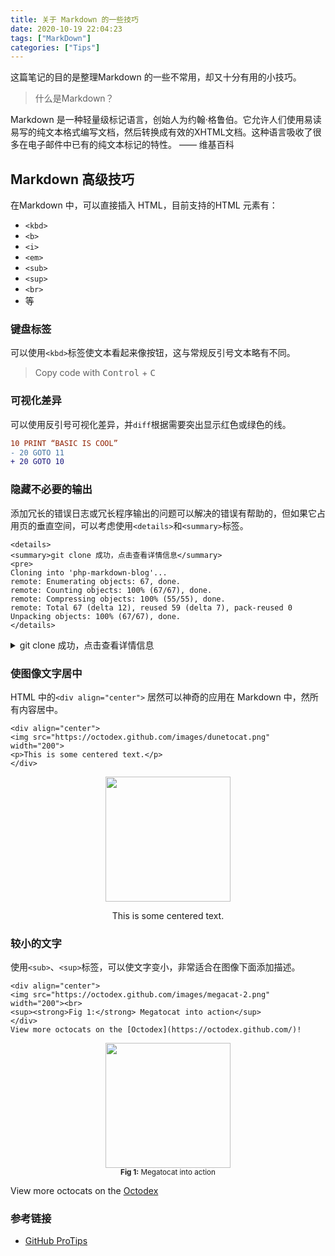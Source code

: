 ```yaml
---
title: 关于 Markdown 的一些技巧
date: 2020-10-19 22:04:23
tags: ["MarkDown"]
categories: ["Tips"]
---
```


这篇笔记的目的是整理Markdown 的一些不常用，却又十分有用的小技巧。

<!-- more -->

> 什么是Markdown？

Markdown 是一种轻量级标记语言，创始人为约翰·格鲁伯。它允许人们使用易读易写的纯文本格式编写文档，然后转换成有效的XHTML文档。这种语言吸收了很多在电子邮件中已有的纯文本标记的特性。 —— 维基百科

## Markdown 高级技巧
在Markdown 中，可以直接插入 HTML，目前支持的HTML 元素有：
* `<kbd>`
* `<b>`
* `<i>`
* `<em>`
* `<sub>`
* `<sup>`
* `<br>`
* 等

### 键盘标签
可以使用`<kbd>`标签使文本看起来像按钮，这与常规反引号文本略有不同。

> Copy code with <kbd>Control</kbd> + <kbd>C</kbd>

### 可视化差异
可以使用反引号可视化差异，并`diff`根据需要突出显示红色或绿色的线。

```diff
10 PRINT “BASIC IS COOL”
- 20 GOTO 11
+ 20 GOTO 10
```

### 隐藏不必要的输出
添加冗长的错误日志或冗长程序输出的问题可以解决的错误有帮助的，但如果它占用页的垂直空间，可以考虑使用`<details>`和`<summary>`标签。

```
<details>
<summary>git clone 成功，点击查看详情信息</summary>
<pre>
Cloning into 'php-markdown-blog'...
remote: Enumerating objects: 67, done.
remote: Counting objects: 100% (67/67), done.
remote: Compressing objects: 100% (55/55), done.
remote: Total 67 (delta 12), reused 59 (delta 7), pack-reused 0
Unpacking objects: 100% (67/67), done.
</details>
```

<details>
<summary>git clone 成功，点击查看详情信息</summary>
<pre>
Cloning into 'php-markdown-blog'...
remote: Enumerating objects: 67, done.
remote: Counting objects: 100% (67/67), done.
remote: Compressing objects: 100% (55/55), done.
remote: Total 67 (delta 12), reused 59 (delta 7), pack-reused 0
Unpacking objects: 100% (67/67), done.
</details>

### 使图像文字居中
HTML 中的`<div align="center">` 居然可以神奇的应用在 Markdown 中，然所有内容居中。

```
<div align="center">
<img src="https://octodex.github.com/images/dunetocat.png" width="200">
<p>This is some centered text.</p>
</div>
```
<div align="center">
<img src="https://octodex.github.com/images/dunetocat.png" width="200">
<p>This is some centered text.</p>
</div>

### 较小的文字
使用`<sub>`、`<sup>`标签，可以使文字变小，非常适合在图像下面添加描述。

```
<div align="center">
<img src="https://octodex.github.com/images/megacat-2.png" width="200"><br>
<sup><strong>Fig 1:</strong> Megatocat into action</sup>
</div>
View more octocats on the [Octodex](https://octodex.github.com/)!
```

<div align="center">
<img src="https://octodex.github.com/images/megacat-2.png" width="200"><br>
<sup><strong>Fig 1:</strong> Megatocat into action</sup>
</div>

View more octocats on the [Octodex](https://octodex.github.com/)

### 参考链接
* [GitHub ProTips](https://github.blog/2020-04-09-github-protips-tips-tricks-hacks-and-secrets-from-lee-reilly/#9-a-numbers-game)